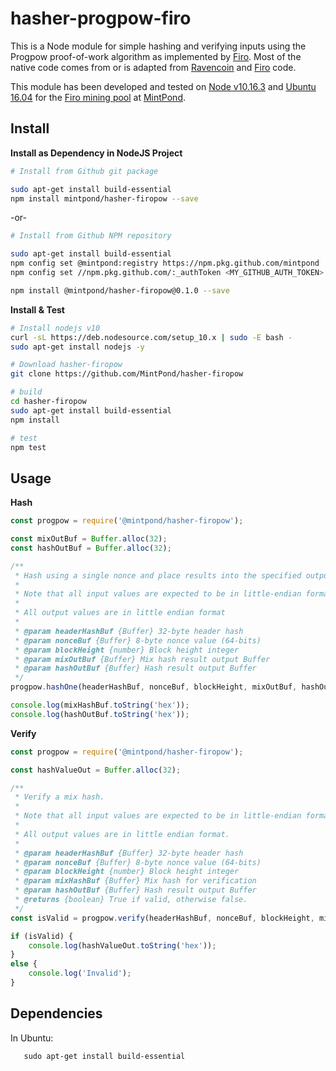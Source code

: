hasher-progpow-firo
===================

This is a Node module for simple hashing and verifying inputs using the
Progpow proof-of-work algorithm as implemented by [Firo](https://github.com/firoorg/firo).
Most of the native code comes from or is adapted from [Ravencoin](https://github.com/RavenProject/Ravencoin) and [Firo](https://github.com/firoorg/firo) code.

This module has been developed and tested on [Node v10.16.3](https://nodejs.org/) and
[Ubuntu 16.04](http://releases.ubuntu.com/16.04/) for the [Firo mining pool](https://mintpond.com/#!/firo) at [MintPond](https://mintpond.com).

## Install ##
__Install as Dependency in NodeJS Project__
```bash
# Install from Github git package

sudo apt-get install build-essential
npm install mintpond/hasher-firopow --save
```
-or-
```bash
# Install from Github NPM repository

sudo apt-get install build-essential
npm config set @mintpond:registry https://npm.pkg.github.com/mintpond
npm config set //npm.pkg.github.com/:_authToken <MY_GITHUB_AUTH_TOKEN>

npm install @mintpond/hasher-firopow@0.1.0 --save
```

__Install & Test__
```bash
# Install nodejs v10
curl -sL https://deb.nodesource.com/setup_10.x | sudo -E bash -
sudo apt-get install nodejs -y

# Download hasher-firopow
git clone https://github.com/MintPond/hasher-firopow

# build
cd hasher-firopow
sudo apt-get install build-essential
npm install

# test
npm test
``` 

## Usage ##
__Hash__
```javascript
const progpow = require('@mintpond/hasher-firopow');

const mixOutBuf = Buffer.alloc(32);
const hashOutBuf = Buffer.alloc(32);

/**
 * Hash using a single nonce and place results into the specified output Buffers.
 *
 * Note that all input values are expected to be in little-endian format.
 *
 * All output values are in little endian format
 *
 * @param headerHashBuf {Buffer} 32-byte header hash
 * @param nonceBuf {Buffer} 8-byte nonce value (64-bits)
 * @param blockHeight {number} Block height integer
 * @param mixOutBuf {Buffer} Mix hash result output Buffer
 * @param hashOutBuf {Buffer} Hash result output Buffer
 */
progpow.hashOne(headerHashBuf, nonceBuf, blockHeight, mixOutBuf, hashOutBuf);

console.log(mixHashBuf.toString('hex'));
console.log(hashOutBuf.toString('hex'));

```

__Verify__
```javascript
const progpow = require('@mintpond/hasher-firopow');

const hashValueOut = Buffer.alloc(32);

/**
 * Verify a mix hash.
 *
 * Note that all input values are expected to be in little-endian format.
 *
 * All output values are in little endian format.
 *
 * @param headerHashBuf {Buffer} 32-byte header hash
 * @param nonceBuf {Buffer} 8-byte nonce value (64-bits)
 * @param blockHeight {number} Block height integer
 * @param mixHashBuf {Buffer} Mix hash for verification
 * @param hashOutBuf {Buffer} Hash result output Buffer
 * @returns {boolean} True if valid, otherwise false.
 */
const isValid = progpow.verify(headerHashBuf, nonceBuf, blockHeight, mixHashBuf, hashValueOut);

if (isValid) {
    console.log(hashValueOut.toString('hex'));
}
else {
    console.log('Invalid');
}
```

## Dependencies ##
In Ubuntu:
```
   sudo apt-get install build-essential
```